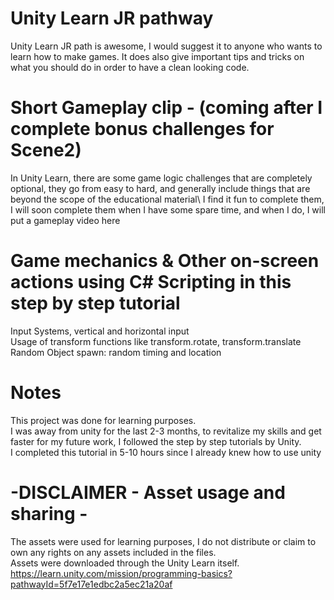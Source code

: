# Unity Learn JR pathway
Unity Learn JR path is awesome, I would suggest it to anyone who wants to learn how to make games. It does also give important tips and tricks on what you should do in order to have a clean looking code. 

# Short Gameplay clip - (coming after I complete bonus challenges for Scene2)

In Unity Learn, there are some game logic challenges that are completely optional, they go from easy to hard, and generally include things that are beyond the scope of the educational material\ 
I find it fun to complete them, I will soon complete them when I have some spare time, and when I do, I will put a gameplay video here

# Game mechanics & Other on-screen actions using C# Scripting in this step by step tutorial
Input Systems, vertical and horizontal input\
Usage of transform functions like transform.rotate, transform.translate\
Random Object spawn: random timing and location

# Notes
This project was done for learning purposes.\
I was away from unity for the last 2-3 months, to revitalize my skills and get faster for my future work, I followed the step by step tutorials by Unity. \
I completed this tutorial in 5-10 hours since I already knew how to use unity

# -DISCLAIMER - Asset usage and sharing -
The assets were used for learning purposes, I do not distribute or claim to own any rights on any assets included in the files.\
Assets were downloaded through the Unity Learn itself. https://learn.unity.com/mission/programming-basics?pathwayId=5f7e17e1edbc2a5ec21a20af
